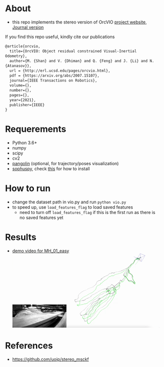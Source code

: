 # About 

- this repo implements the stereo version of OrcVIO [project website](https://moshan.cf/orcvio_githubpage/), [Journal version](https://arxiv.org/pdf/2007.15107.pdf)

If you find this repo useful, kindly cite our publications 

```
@article{orcvio,
  title={OrcVIO: Object residual constrained Visual-Inertial Odometry},
  author={M. {Shan} and V. {Dhiman} and Q. {Feng} and J. {Li} and N. {Atanasov}},
  url = {http://erl.ucsd.edu/pages/orcvio.html},
  pdf = {https://arxiv.org/abs/2007.15107},
  journal={IEEE Transactions on Robotics},
  volume={},
  number={},
  pages={},
  year={2021},
  publisher={IEEE}
}    
```

# Requerements

* Python 3.6+
* numpy
* scipy
* cv2
* [pangolin](https://github.com/uoip/pangolin) (optional, for trajectory/poses visualization)
* [sophuspy](https://pypi.org/project/sophuspy/), check [this](https://github.com/pybind/pybind11/issues/1628#issuecomment-697346676) for how to install 

# How to run  

- change the dataset path in vio.py and run `python vio.py`  
- to speed up, use `load_features_flag` to load saved features 
  - need to turn off `load_features_flag` if this is the first run as there is no saved features yet

# Results

- [demo video for MH_01_easy](https://youtu.be/eNaVp7B5ecQ)  
![](imgs/euroc_mh_01_easy.jpg)

# References 

- https://github.com/uoip/stereo_msckf
